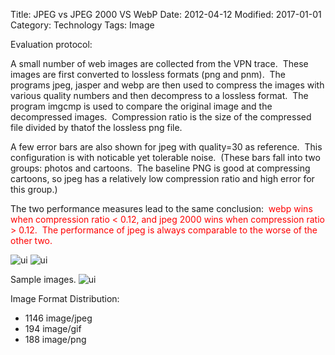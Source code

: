 Title: JPEG vs JPEG 2000 VS WebP
Date: 2012-04-12
Modified: 2017-01-01
Category: Technology
Tags: Image

Evaluation protocol:

A small number of web images are collected from the VPN trace.  These images are first converted to lossless formats (png and pnm).  The programs jpeg, jasper and webp are then used to compress the images with various quality numbers and then decompress to a lossless format.  The program imgcmp is used to compare the original image and the decompressed images.  Compression ratio is the size of the compressed file divided by thatof the lossless png file.

A few error bars are also shown for jpeg with quality=30 as reference.  This configuration is with noticable yet tolerable noise.  (These bars fall into two groups: photos and cartoons.  The baseline PNG is good at compressing cartoons, so jpeg has a relatively low compression ratio and high error for this group.)

The two performance measures lead to the same conclusion:<span style="color: #ff0000;">  webp wins when compression ratio &lt; 0.12, and jpeg 2000 wins when compression ratio &gt; 0.12.  The performance of jpeg is always comparable to the worse of the other two.</span></h5>
&nbsp;

![ui]({attach}codec-rmse.png)
![ui]({attach}codec-psnr.png)

Sample images.
![ui]({attach}montage.jpg)

Image Format Distribution:
- 1146 image/jpeg
- 194 image/gif
- 188 image/png</pre>

